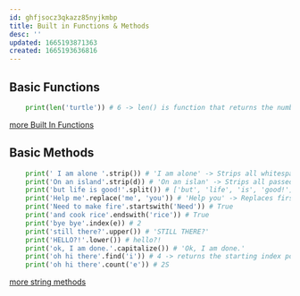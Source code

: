 ```yaml
---
id: ghfjsocz3qkazz85nyjkmbp
title: Built in Functions & Methods
desc: ''
updated: 1665193871363
created: 1665193636816
---
```



## Basic Functions

```python
    print(len('turtle')) # 6 -> len() is function that returns the number of items in an object. 
```
[more Built In Functions](https://docs.python.org/3/library/functions.html)
## Basic Methods

```python
    print(' I am alone '.strip()) # 'I am alone' -> Strips all whitespace characters from both ends.
    print('On an island'.strip(d)) # 'On an islan' -> Strips all passed characters from both ends.
    print('but life is good!'.split()) # ['but', 'life', 'is', 'good!']
    print('Help me'.replace('me', 'you')) # 'Help you' -> Replaces first with second parameter
    print('Need to make fire'.startswith('Need')) # True
    print('and cook rice'.endswith('rice')) # True
    print('bye bye'.index(e)) # 2
    print('still there?'.upper()) # 'STILL THERE?'
    print('HELLO?!'.lower()) # hello?!
    print('ok, I am done.'.capitalize()) # 'Ok, I am done.'
    print('oh hi there'.find('i')) # 4 -> returns the starting index position of the first occurrence
    print('oh hi there'.count('e')) # 2S
```
[more string methods](https://www.w3schools.com/python/python_ref_string.asp)